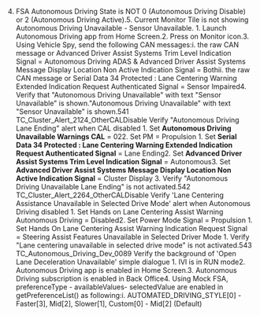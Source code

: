 4. FSA Autonomous Driving State is NOT 0 (Autonomous Driving Disable) or 2 (Autonomous Driving Active).5. Current Monitor Tile is not showing Autonomous Driving Unavailable - Sensor Unavailable. 1. Launch Autonomous Driving app from Home Screen.2. Press on Monitor icon.3. Using Vehicle Spy, send the following CAN messages:i. the raw CAN message or Advanced Driver Assist Systems Trim Level Indication Signal = Autonomous Driving ADAS & Advanced Driver Assist Systems Message Display Location Non Active Indication Signal = Bothii. the raw CAN message or Serial Data 34 Protected : Lane Centering Warning Extended Indication Request Authenticated Signal = Sensor Impaired4. Verify that "Autonomous Driving Unavailable" with text "Sensor Unavailable" is shown."Autonomous Driving Unavailable" with text "Sensor Unavailable" is shown.541 TC_Cluster_Alert_2124_OtherCALDisable Verify "Autonomous Driving Lane Ending" alert when CAL disabled 1. Set **Autonomous Driving Unavailable Warnings CAL** = 022. Set PM = Propulsion 1. Set **Serial Data 34 Protected : Lane Centering Warning Extended Indication Request Authenticated Signal** = Lane Ending2. Set **Advanced Driver Assist Systems Trim Level Indication Signal** = Autonomous3. Set **Advanced Driver Assist Systems Message Display Location Non Active Indication Signal** = Cluster Display 3. Verify "Autonomous Driving Unavailable Lane Ending" is not activated.542 TC_Cluster_Alert_2264_OtherCALDisable Verify 'Lane Centering Assistance Unavailable in Selected Drive Mode' alert when Autonomous Driving disabled 1. Set Hands on Lane Centering Assist Warning Autonomous Driving = Disabled2. Set Power Mode Signal = Propulsion 1. Set Hands On Lane Centering Assist Warning Indication Request Signal = Steering Assist Features Unavailable in Selected Driver Mode 1. Verify "Lane centering unavailable in selected drive mode" is not activated.543 TC_Autonomous_Driving_Dev_0089 Verify the background of 'Open Lane Deceleration Unavailable' simple dialogue 1. IVI is in RUN mode2. Autonomous Driving app is enabled in Home Screen.3. Autonomous Driving subscription is enabled in Back Office4. Using Mock FSA, preferenceType - availableValues- selectedValue are enabled in getPreferenceList() as following:i. AUTOMATED_DRIVING_STYLE[0] - Faster[3], Mid[2], Slower[1], Custom[0] - Mid[2] (Default)